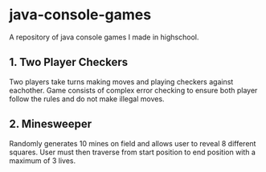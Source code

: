 # java-console-games

A repository of java console games I made in highschool.

## 1. Two Player Checkers

Two players take turns making moves and playing checkers against eachother. Game consists of complex error checking to ensure both player follow the rules and do not make illegal moves.

## 2. Minesweeper

Randomly generates 10 mines on field and allows user to reveal 8 different squares. User must then traverse from start position to end position with a maximum of 3 lives.
